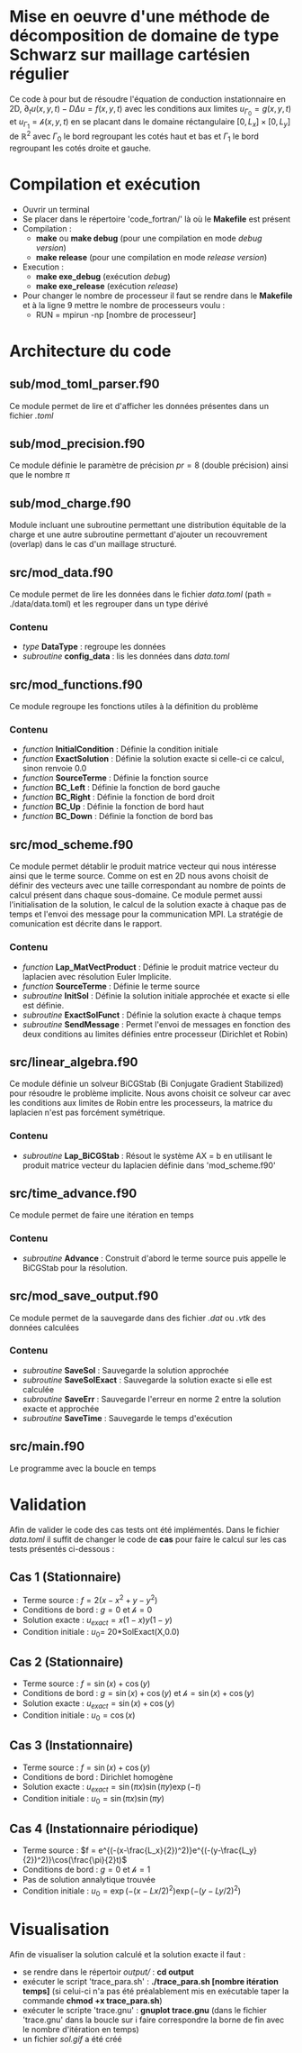 # Mise en oeuvre d'une méthode de décomposition de domaine de type Schwarz sur maillage cartésien régulier

Ce code à pour but de résoudre l'équation de conduction instationnaire en 2D, $\partial_t u(x,y,t) - D\Delta u = f(x,y,t)$ avec les conditions aux limites $u_{\Gamma_0} = g(x,y,t)$ et $u_{\Gamma_1} = \mathcal{h}(x,y,t)$ en se placant dans le domaine réctangulaire $[0, L_x ] \times [0, L_y ]$ de $\mathbb{R}^2$ avec $\Gamma_0$ le bord regroupant les cotés haut et bas et $\Gamma_1$ le bord regroupant les cotés droite et gauche.

# Compilation et exécution

 - Ouvrir un terminal
 - Se placer dans le répertoire 'code_fortran/' là où le __Makefile__ est présent
 -  Compilation :
    - __make__ ou __make debug__ (pour une compilation en mode _debug version_)
    - __make release__ (pour une compilation en mode _release version_)
 - Execution : 
    - __make exe_debug__ (exécution _debug_)
    - __make exe_release__ (exécution _release_)
 - Pour changer le nombre de processeur il faut se rendre dans le __Makefile__ et à la ligne 9 mettre le nombre de processeurs voulu :
    - RUN = mpirun -np [nombre de processeur]

# Architecture du code

## sub/mod_toml_parser.f90

Ce module permet de lire et d'afficher les données présentes dans un fichier _.toml_

## sub/mod_precision.f90

Ce module définie le paramètre de précision $pr=8$ (double précision) ainsi que le nombre $\pi$

## sub/mod_charge.f90

Module incluant une subroutine permettant une distribution équitable de la charge et une autre subroutine permettant d'ajouter un recouvrement (overlap) dans le cas d'un maillage structuré.

## src/mod_data.f90

Ce module permet de lire les données dans le fichier _data.toml_ (path = ./data/data.toml) et les regrouper dans un type dérivé

### Contenu

- _type_ __DataType__ : regroupe les données
- _subroutine_ __config_data__ : lis les données dans _data.toml_

## src/mod_functions.f90

Ce module regroupe les fonctions utiles à la définition du problème

### Contenu

 - _function_ __InitialCondition__ : Définie la condition initiale
 - _function_ __ExactSolution__ : Définie la solution exacte si celle-ci ce calcul, sinon renvoie $0.0$
 - _function_ __SourceTerme__ : Définie la fonction source
 - _function_ __BC_Left__ : Définie la fonction de bord gauche
 - _function_ __BC_Right__ : Définie la fonction de bord droit
 - _function_ __BC_Up__ : Définie la fonction de bord haut
 - _function_ __BC_Down__ : Définie la fonction de bord bas

## src/mod_scheme.f90

Ce module permet détablir le produit matrice vecteur qui nous intéresse ainsi que le terme source. Comme on est en 2D nous avons choisit de définir des vecteurs avec une taille correspondant au nombre de points de calcul présent dans chaque sous-domaine. Ce module permet aussi l'initialisation de la solution, le calcul de la solution exacte à chaque pas de temps et l'envoi des message pour la communication MPI. La stratégie de comunication est décrite dans le rapport.

### Contenu

 - _function_ __Lap_MatVectProduct__ : Définie le produit matrice vecteur du laplacien avec résolution Euler Implicite.
 - _function_ __SourceTerme__ : Définie le terme source
 - _subroutine_ __InitSol__ : Définie la solution initiale approchée et exacte si elle est définie.
 - _subroutine_ __ExactSolFunct__ : Définie la solution exacte à chaque temps
 - _subroutine_ __SendMessage__ : Permet l'envoi de messages en fonction des deux conditions au limites définies entre processeur (Dirichlet et Robin)

## src/linear_algebra.f90

Ce module définie un solveur BiCGStab (Bi Conjugate Gradient Stabilized) pour résoudre le problème implicite. Nous avons choisit ce solveur car avec les conditions aux limites de Robin entre les processeurs, la matrice du laplacien n'est pas forcément symétrique.

### Contenu

 - _subroutine_ __Lap_BiCGStab__ : Résout le système AX = b en utilisant le produit matrice vecteur du laplacien définie dans 'mod_scheme.f90'

## src/time_advance.f90

Ce module permet de faire une itération en temps 

### Contenu

 - _subroutine_ __Advance__ : Construit d'abord le terme source puis appelle le BiCGStab pour la résolution.


## src/mod_save_output.f90

Ce module permet de la sauvegarde dans des fichier _.dat_ ou _.vtk_ des données calculées

### Contenu

 - _subroutine_ __SaveSol__ : Sauvegarde la solution approchée
 - _subroutine_ __SaveSolExact__ : Sauvegarde la solution exacte si elle est calculée
 - _subroutine_ __SaveErr__ : Sauvegarde l'erreur en norme 2 entre la solution exacte et approchée 
 - _subroutine_ __SaveTime__ : Sauvegarde le temps d'exécution

## src/main.f90

Le programme avec la boucle en temps


# Validation

Afin de valider le code des cas tests ont été implémentés. Dans le fichier _data.toml_ il suffit de changer le code de __cas__ pour faire le calcul sur les cas tests présentés ci-dessous :

## Cas 1 (Stationnaire)

 - Terme source : $f = 2(x-x^2 + y-y^2)$ 
 - Conditions de bord : $g=0$ et $\mathcal{h}=0$
 - Solution exacte : $u_{exact} = x(1-x)y(1-y)$
 - Condition initiale : $u_{0} =$ 20*SolExact(X,0.0)

## Cas 2 (Stationnaire)

 - Terme source : $f = \sin(x) + \cos(y)$ 
 - Conditions de bord : $g=\sin(x) + \cos(y)$ et $\mathcal{h} =\sin(x) + \cos(y)$
 - Solution exacte : $u_{exact} = \sin(x) + \cos(y)$
 - Condition initiale : $u_{0} = \cos(x)$

## Cas 3 (Instationnaire)

  - Terme source : $f = \sin(x) + \cos(y)$ 
 - Conditions de bord : Dirichlet homogène
 - Solution exacte : $u_{exact} = \sin(\pi x)\sin(\pi y)\exp(-t)$
 - Condition initiale : $u_{0} = \sin(\pi x)\sin(\pi y)$

## Cas 4 (Instationnaire périodique)

 - Terme source : $f = e^{(-(x-\frac{L_x}{2})^2)}e^{(-(y-\frac{L_y}{2})^2)}\cos(\frac{\pi}{2}t)$ 
 - Conditions de bord : $g=0$ et $\mathcal{h} =1$
 - Pas de solution annalytique trouvée
 - Condition initiale : $u_{0} = \exp(-(x-Lx/2)^2)\exp(-(y-Ly/2)^2)$


# Visualisation

Afin de visualiser la solution calculé et la solution exacte il faut :
 - se rendre dans le répertoir _output/_ : __cd output__
 - exécuter le script 'trace_para.sh' : __./trace_para.sh [nombre itération temps]__ (si celui-ci n'a pas été préalablement mis en exécutable taper la commande __chmod +x trace_para.sh__)
 - exécuter le scripte 'trace.gnu' : __gnuplot trace.gnu__ (dans le fichier 'trace.gnu' dans la boucle sur i faire correspondre la borne de fin avec le nombre d'itération en temps)
 - un fichier _sol.gif_ a été créé 

